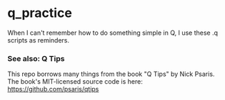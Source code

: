 # q_practice
When I can't remember how to do something simple in Q, I use these .q scripts as reminders.

### See also: Q Tips
This repo borrows many things from the book "Q Tips" by Nick Psaris.  
The book's MIT-licensed source code is here: https://github.com/psaris/qtips
